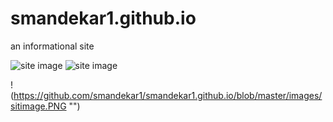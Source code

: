 # smandekar1.github.io 
an informational site

![site image](https://github.com/smandekar1/smandekar1.github.io/blob/master/images/siteimage.PNG "Logo Title Text 1")
![site image](https://github.com/smandekar1/Project-5-Linux-Server-Config/raw/master/RestaurantApp.png "Logo Title Text 1")


!(https://github.com/smandekar1/smandekar1.github.io/blob/master/images/sitimage.PNG "")

